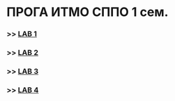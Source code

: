 # ПРОГА ИТМО СППО 1 сем.
### >> [LAB 1](lab1)
### >> [LAB 2](lab2)
### >> [LAB 3](lab3)
### >> [LAB 4](lab4)
